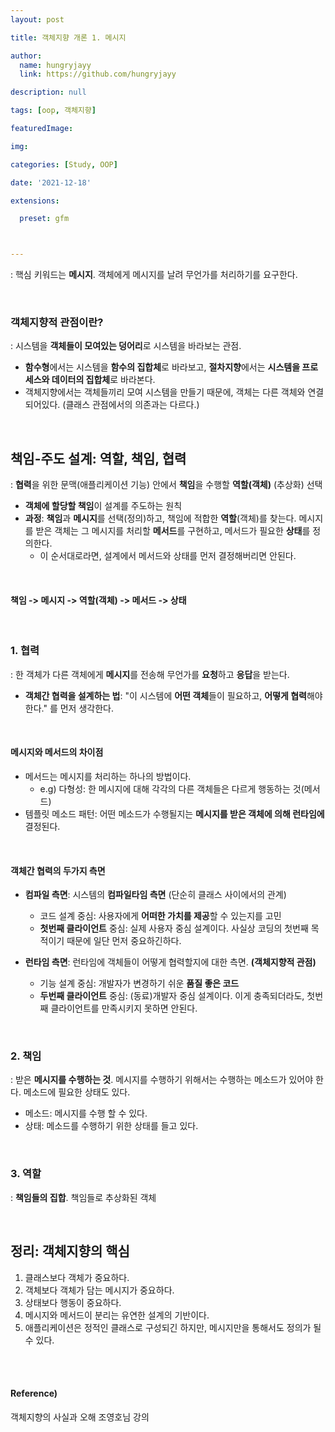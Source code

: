 ```yaml
---
layout: post

title: 객체지향 개론 1. 메시지

author: 
  name: hungryjayy
  link: https://github.com/hungryjayy

description: null

tags: [oop, 객체지향]

featuredImage: 

img: 

categories: [Study, OOP]

date: '2021-12-18'

extensions:

  preset: gfm



---
```


: 핵심 키워드는 **메시지**. 객체에게 메시지를 날려 무언가를 처리하기를 요구한다.

<br>

### 객체지향적 관점이란?

: 시스템을 **객체들이 모여있는 덩어리**로 시스템을 바라보는 관점.

* **함수형**에서는 시스템을 **함수의 집합체**로 바라보고, **절차지향**에서는 **시스템을 프로세스와 데이터의 집합체**로 바라본다.
* 객체지향에서는 객체들끼리 모여 시스템을 만들기 때문에, 객체는 다른 객체와 연결되어있다. (클래스 관점에서의 의존과는 다르다.)

<br>

## **책임-주도 설계: 역할, 책임, 협력**

: **협력**을 위한 문맥(애플리케이션 기능) 안에서 **책임**을 수행할 **역할(객체)** (추상화) 선택

* **객체에 할당할 책임**이 설계를 주도하는 원칙
* **과정**: **책임**과 **메시지**를 선택(정의)하고, 책임에 적합한 **역할**(객체)를 찾는다. 메시지를 받은 객체는 그 메시지를 처리할 **메서드**를 구현하고, 메서드가 필요한 **상태**를 정의한다.
  * 이 순서대로라면, 설계에서 메서드와 상태를 먼저 결정해버리면 안된다.

<br>

#### 책임 -> 메시지 -> 역할(객체) -> 메서드 -> 상태

<br>

### 1. 협력

: 한 객체가 다른 객체에게 **메시지**를 전송해 무언가를 **요청**하고 **응답**을 받는다.

* **객체간 협력을 설계하는 법**: "이 시스템에 **어떤 객체**들이 필요하고, **어떻게 협력**해야한다." 를 먼저 생각한다.

<br>

#### 메시지와 메서드의 차이점

* 메서드는 메시지를 처리하는 하나의 방법이다.
  * e.g) 다형성: 한 메시지에 대해 각각의 다른 객체들은 다르게 행동하는 것(메서드)
* 템플릿 메소드 패턴: 어떤 메소드가 수행될지는 **메시지를 받은 객체에 의해 런타임에** 결정된다.

<br>

#### 객체간 협력의 두가지 측면

* **컴파일 측면**: 시스템의 **컴파일타임 측면** (단순히 클래스 사이에서의 관계)
  * 코드 설계 중심: 사용자에게 **어떠한 가치를 제공**할 수 있는지를 고민
  * **첫번째 클라이언트** 중심: 실제 사용자 중심 설계이다. 사실상 코딩의 첫번째 목적이기 때문에 일단 먼저 중요하긴하다.

* **런타임 측면**: 런타임에 객체들이 어떻게 협력할지에 대한 측면. **(객체지향적 관점)**
  * 기능 설계 중심: 개발자가 변경하기 쉬운 **품질 좋은 코드**
  * **두번째 클라이언트** 중심: (동료)개발자 중심 설계이다. 이게 충족되더라도, 첫번째 클라이언트를 만족시키지 못하면 안된다.

<br>

### 2. 책임

: 받은 **메시지를 수행하는 것**. 메시지를 수행하기 위해서는 수행하는 메소드가 있어야 한다. 메소드에 필요한 상태도 있다.

* 메소드: 메시지를 수행 할 수 있다.
* 상태: 메소드를 수행하기 위한 상태를 들고 있다.

<br>

### 3. 역할

: **책임들의 집합**. 책임들로 추상화된 객체

<br>

## 정리: 객체지향의 핵심

1. 클래스보다 객체가 중요하다.
2. 객체보다 객체가 담는 메시지가 중요하다.
3. 상태보다 행동이 중요하다.
4. 메시지와 메서드이 분리는 유연한 설계의 기반이다.
5. 애플리케이션은 정적인 클래스로 구성되긴 하지만, 메시지만을 통해서도 정의가 될 수 있다.

<Br><br>

#### Reference)

객체지향의 사실과 오해 조영호님 강의
